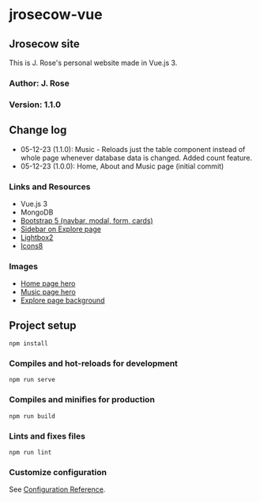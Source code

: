 # jrosecow-vue

## Jrosecow site

This is J. Rose's personal website made in Vue.js 3.

### Author: J. Rose

### Version: 1.1.0

## Change log

- 05-12-23 (1.1.0): Music - Reloads just the table component instead of whole page whenever
database data is changed. Added count feature.
- 05-12-23 (1.0.0): Home, About and Music page (initial commit)

### Links and Resources

- Vue.js 3
- MongoDB
- [Bootstrap 5 (navbar, modal, form, cards)](https://getbootstrap.com/)
- [Sidebar on Explore page](https://bbbootstrap.com/snippets/bootstrap-5-sidebar-menu-toggle-button-34132202#)
- [Lightbox2](https://lokeshdhakar.com/projects/lightbox2/)
- [Icons8](https://icons8.com)
<!-- - [Bootstrap navbar](https://getbootstrap.com/docs/5.2/components/navbar/) -->
<!-- * [scrollToTop code](https://stackoverflow.com/questions/50449123/vue-js-scroll-to-top-of-page-for-same-route)
* [calculateAge code](https://smokeyfro.com/tutorials/calculate-your-age-with-vue) -->
<!-- * [Lax.js code from alexfox.dev](https://alexfox.dev/laxxx/) -->

### Images

- [Home page hero](https://unsplash.com/photos/OOE4xAnBhKo)
- [Music page hero](https://unsplash.com/photos/YrtFlrLo2DQ)
- [Explore page background](https://unsplash.com/photos/wuc-KEIBrdE)

## Project setup

```
npm install
```

### Compiles and hot-reloads for development

```
npm run serve
```

### Compiles and minifies for production

```
npm run build
```

### Lints and fixes files

```
npm run lint
```

### Customize configuration

See [Configuration Reference](https://cli.vuejs.org/config/).
